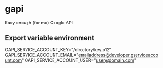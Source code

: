 gapi
====

Easy enough (for me) Google API


Export variable environment
---------------------------

GAPI_SERVICE_ACCOUNT_KEY="/directory/key.p12"
GAPI_SERVICE_ACCOUNT_EMAIL="emailaddress@developer.gserviceaccount.com"
GAPI_SERVICE_ACCOUNT_USER="user@domain.com"
